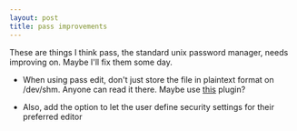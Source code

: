 ```yaml
---
layout: post
title: pass improvements
---
```

These are things I think pass, the standard unix password manager, needs
improving on. Maybe I'll fix them some day.

- When using pass edit, don't just store the file in plaintext format on
  /dev/shm. Anyone can read it there. Maybe use <a
  href="http://www.vim.org/scripts/script.php?script_id=3645">this</a> plugin?

- Also, add the option to let the user define security settings for their
  preferred editor
